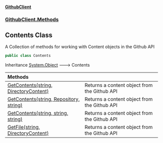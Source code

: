 #### [GithubClient](index 'index')
### [GithubClient.Methods](GithubClient.Methods 'GithubClient.Methods')

## Contents Class

A Collection of methods for working with Content objects in the Github API

```csharp
public class Contents
```

Inheritance [System.Object](https://docs.microsoft.com/en-us/dotnet/api/System.Object 'System.Object') &#129106; Contents

| Methods | |
| :--- | :--- |
| [GetContents(string, DirectoryContent)](GithubClient.Methods.Contents.GetContents(string,GithubClient.Models.DirectoryContent) 'GithubClient.Methods.Contents.GetContents(string, GithubClient.Models.DirectoryContent)') | Returns a content object from the Github API |
| [GetContents(string, Repository, string)](GithubClient.Methods.Contents.GetContents(string,GithubClient.Models.Repository,string) 'GithubClient.Methods.Contents.GetContents(string, GithubClient.Models.Repository, string)') | Returns a content object from the Github API |
| [GetContents(string, string, string)](GithubClient.Methods.Contents.GetContents(string,string,string) 'GithubClient.Methods.Contents.GetContents(string, string, string)') | Returns a content object from the Github API |
| [GetFile(string, DirectoryContent)](GithubClient.Methods.Contents.GetFile(string,GithubClient.Models.DirectoryContent) 'GithubClient.Methods.Contents.GetFile(string, GithubClient.Models.DirectoryContent)') | Returns a content object from the Github API |
